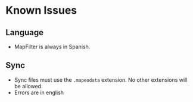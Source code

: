 # Known Issues

## Language

* MapFilter is always in Spanish.

## Sync

* Sync files must use the `.mapeodata` extension. No other extensions will be
  allowed. 
* Errors are in english

